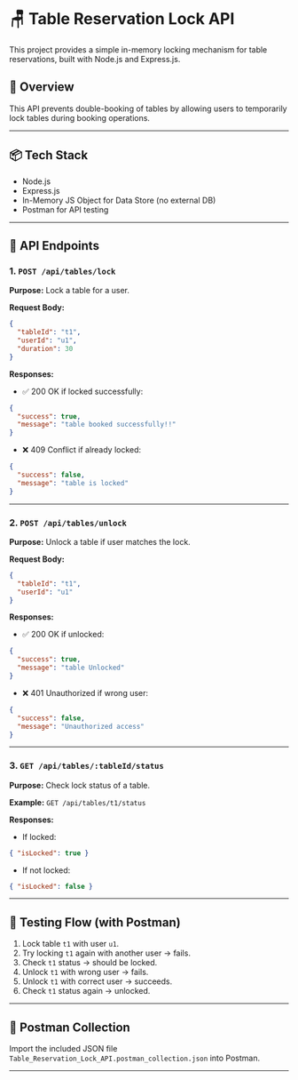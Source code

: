 # 🪑 Table Reservation Lock API

This project provides a simple in-memory locking mechanism for table reservations, built with Node.js and Express.js.

## 🚀 Overview

This API prevents double-booking of tables by allowing users to temporarily lock tables during booking operations.

---

## 📦 Tech Stack

- Node.js
- Express.js
- In-Memory JS Object for Data Store (no external DB)
- Postman for API testing

---

## 🔗 API Endpoints

### 1. `POST /api/tables/lock`

**Purpose:** Lock a table for a user.

**Request Body:**
```json
{
  "tableId": "t1",
  "userId": "u1",
  "duration": 30
}
```

**Responses:**
- ✅ 200 OK if locked successfully:
```json
{
  "success": true,
  "message": "table booked successfully!!"
}
```
- ❌ 409 Conflict if already locked:
```json
{
  "success": false,
  "message": "table is locked"
}
```

---

### 2. `POST /api/tables/unlock`

**Purpose:** Unlock a table if user matches the lock.

**Request Body:**
```json
{
  "tableId": "t1",
  "userId": "u1"
}
```

**Responses:**
- ✅ 200 OK if unlocked:
```json
{
  "success": true,
  "message": "table Unlocked"
}
```
- ❌ 401 Unauthorized if wrong user:
```json
{
  "success": false,
  "message": "Unauthorized access"
}
```

---

### 3. `GET /api/tables/:tableId/status`

**Purpose:** Check lock status of a table.

**Example:** `GET /api/tables/t1/status`

**Responses:**
- If locked:
```json
{ "isLocked": true }
```
- If not locked:
```json
{ "isLocked": false }
```

---

## 🧪 Testing Flow (with Postman)

1. Lock table `t1` with user `u1`.
2. Try locking `t1` again with another user → fails.
3. Check `t1` status → should be locked.
4. Unlock `t1` with wrong user → fails.
5. Unlock `t1` with correct user → succeeds.
6. Check `t1` status again → unlocked.

---

## 📁 Postman Collection

Import the included JSON file `Table_Reservation_Lock_API.postman_collection.json` into Postman.

---
